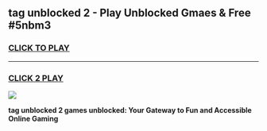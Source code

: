 
## tag unblocked 2 - Play Unblocked Gmaes & Free #5nbm3
<h3>
<a href="https://news.freeplayer.one?title=tag_unblocked_2&ref=24F">CLICK TO PLAY</a></h3>
<hr>

<h3>
<a href="https://news.freeplayer.one?title=tag_unblocked_2&ref=24F">CLICK 2 PLAY</a>
  
</h3>

<a href="https://news.freeplayer.one?title=tag_unblocked_2&ref=24F/"><img src="https://clearcache.store/games.png"></a>


**tag unblocked 2 games unblocked: Your Gateway to Fun and Accessible Online Gaming**
